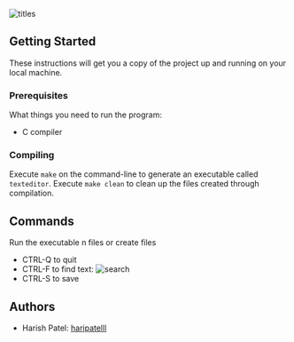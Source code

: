 ![titles](https://user-images.githubusercontent.com/34925349/62840262-9f30b900-bc65-11e9-8329-33c2723539ae.png)
## Getting Started 

These instructions will get you a copy of the project up and running on your local machine.

### Prerequisites

What things you need to run the program:

* C compiler
### Compiling

Execute `make` on the command-line to generate an executable called `texteditor`.
Execute `make clean` to clean up the files created through compilation.

## Commands
Run the executable n files or create files
* CTRL-Q to quit 
* CTRL-F to find text:
![search](https://user-images.githubusercontent.com/34925349/62840261-9f30b900-bc65-11e9-9b7d-068e88ce22f4.png)
* CTRL-S to save


## Authors
* Harish Patel: [haripatelll](https://github.com/haripatelll)
